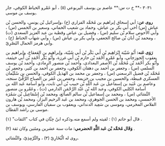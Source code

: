 ٣٠٣١ -** خ ت س:** عاصم بن يوسف اليربوعي (٥) ، أبو عَمْرو الخياط الكوفي، جار يوسف بن موسى.

**روى عن:** أبي إسحاق إبراهيم بن مُحَمَّد الفزاري (خ) ،وإسرائيل بْن يونس، والحسن بْن عياش (س) أخي أبي بكر بن عياش، وحماد بن شعيب الحماني، وسعير بن الخمس (س) ، وأبي الأَحوص سلام بْن سليم (س) ، وفضيل بن عياض وقطبة بن عبد العزيز السعدي (ت) ، ومحمد بْن أبان بْن صالح الجعفي، وأبي بكر بن عياش (س) ، وأبي شهاب الحناط (خ) ، وأبي هرمز الحمال البَصْرِيّ.

**رَوَى عَنه:** أَبُو شَيْبَة إِبْرَاهِيم بْن أَبي بَكْر بْن أَبي شَيْبَة، وإبراهيم بن القعقاع، وإبراهيم بن يعقوب الجوزجاني، وأبو عَمْرو أَحْمَد بْن حازم بْن أَبي غرزة، وأَبُو بَكْر أَحْمَد بْن أَبي خيثمة، وأَبُو بكر أَحْمَد بْن مُحَمَّد بْن الأصفر البغدادي، وأحمد بْن منصور الرمادي، وأحمد بْن يوسف السلمي (س) ، وجعفر بن أحمد بن دهقان الكوفي، وجعفر بن أحمد بن كثير، وجعفر بْن مُحَمَّد بْن فضيل الرسعني (س) ، وجعفر بن محمد بن الهذيل الكوفي، والحسن بن سُلَيْمان العسكري قبيطة، والحسين بن مجيب بن خزيمة، وحفص بن عُمَر بن الصباح الرَّقِّيّ سنجه، وعاصم بن عُبَيد بن إسماعيل بن عَبد اللَّهِ بْن حبيب بْن أَبي ثابت، وأبو أسامة عَبد الله بن أسامة الكلبي الكوفي، وعبد الله بْن عَبْد الرَّحْمَنِ الدارمي (ت) ، وعَمْرو بن منصور النَّسَائي (س) ، ومحمد بن إسماعيل بْن سالم الصائغ، ومحمد بْن إِسْمَاعِيل بْن سَمُرَة الأحمسي، ومحمد بن الحسن الجوهري، ومحمد بن عَبد الرحيم البزاز، ومحمد بْن هارون الفلاس المخرمي، وموسى بن سَعِيد الدنداني، ويعقوب بن سفيان الفارسي، ويوسف بن موسى بن راشد القطان.

قال أبو حاتم (١) : لقيته ولم أسمع منه.وذكره ابنُ حِبَّان في كتاب "الثقات" (١) .

**وَقَال مُحَمَّد بْن عَبد اللَّهِ الحضرمي:** مات سنة عشرين ومئتين وكان ثقة (٢) .

روى له الْبُخَارِيّ (٣) ، والتِّرْمِذِيّ، والنَّسَائي.